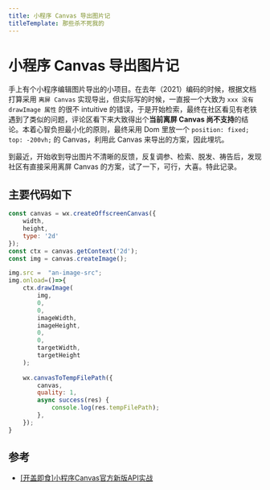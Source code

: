 ```yaml
---
title: 小程序 Canvas 导出图片记
titleTemplate: 那些杀不死我的
---
```


# 小程序 Canvas 导出图片记

手上有个小程序编辑图片导出的小项目。在去年（2021）编码的时候，根据文档打算采用 `离屏 Canvas` 实现导出，但实际写的时候，一直报一个大致为 `xxx 没有 drawImage 属性` 的很不 intuitive 的错误，于是开始检索，最终在社区看见有老铁遇到了类似的问题，评论区看下来大致得出个**当前离屏 Canvas 尚不支持**的结论。本着心智负担最小化的原则，最终采用 Dom 里放一个 `position: fixed; top: -200vh;` 的 Canvas，利用此 Canvas 来导出的方案，因此埋坑。

到最近，开始收到导出图片不清晰的反馈，反复调参、检索、脱发、祷告后，发现社区有直接采用离屏 Canvas 的方案，试了一下，可行，大喜。特此记录。

## 主要代码如下

```js
const canvas = wx.createOffscreenCanvas({
    width, 
    height,
    type: '2d'
});
const ctx = canvas.getContext('2d');
const img = canvas.createImage();

img.src =  "an-image-src";
img.onload=()=>{
    ctx.drawImage(
        img,
        0,
        0,
        imageWidth,
        imageHeight,
        0,
        0,
        targetWidth,
        targetHeight
    );
    
    wx.canvasToTempFilePath({
        canvas,
        quality: 1,
        async success(res) {
            console.log(res.tempFilePath);
        },
    });
}
```


## 参考

* [[开盖即食]小程序Canvas官方新版API实战](https://developers.weixin.qq.com/community/develop/article/doc/000242073903a04e082ab595b52013)